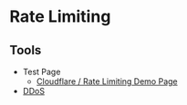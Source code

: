 # Rate Limiting

<!--
429 Too Many Requests
-->

## Tools

- Test Page
  - [Cloudflare / Rate Limiting Demo Page](https://cloudflare.com/rate-limit-test)
- [DDoS](/cyber-security/ddos.md)
